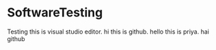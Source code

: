 # SoftwareTesting
Testing
this is visual studio editor. 
hi this is github.
hello
this is priya.
  hai  
  github